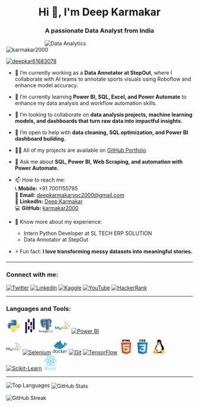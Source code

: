 <h1 align="center">Hi 👋, I'm Deep Karmakar</h1>
<h3 align="center">A passionate Data Analyst from India</h3>
<!-- <img align="right" alt="Coding" width="400" src="https://cdn.dribbble.com/users/1162077/screenshots/3848914/programmer.gif"> -->
<img align="right" alt="Data Analytics" width="400" src="https://cdn.dribbble.com/users/730703/screenshots/6581243/avento.gif">



<!--  <img align="right" alt="Coding" width="400" src="https://aitd.amity.edu/wp-content/uploads/2024/12/1616667695311.gif"> -->

<p align="left">
  <img src="https://komarev.com/ghpvc/?username=karmakar2000&label=Profile%20views&color=0e75b6&style=flat" alt="karmakar2000" />
</p>

<p align="left">
  <a href="https://twitter.com/deepkar61683078" target="blank">
    <img src="https://img.shields.io/twitter/follow/deepkar61683078?logo=twitter&style=for-the-badge" alt="deepkar61683078" />
  </a>
</p>

- 🔭 I’m currently working as a **Data Annotator at StepOut**, where I collaborate with AI teams to annotate sports visuals using Roboflow and enhance model accuracy.

- 🌱 I’m currently learning **Power BI, SQL, Excel, and Power Automate** to enhance my data analysis and workflow automation skills.

- 👯 I’m looking to collaborate on **data analysis projects, machine learning models, and dashboards that turn raw data into impactful insights.**

- 🤝 I’m open to help with **data cleaning, SQL optimization, and Power BI dashboard building.**

- 👨‍💻 All of my projects are available on [GitHub Portfolio](https://github.com/karmakar2000)

- 💬 Ask me about **SQL, Power BI, Web Scraping, and automation with Power Automate.**

- 📫 How to reach me:  
  📞 **Mobile:** +91 7001155795  
  📧 **Email:** deepkarmakarvoc2000@gmail.com  
  🔗 **LinkedIn:** [Deep Karmakar](https://www.linkedin.com/in/deepkarmakar)  
  💻 **GitHub:** [karmakar2000](https://github.com/karmakar2000)

- 📄 Know more about my experience:  
  - Intern Python Developer at SL TECH ERP SOLUTION  
  - Data Annotator at StepOut

- ⚡ Fun fact: **I love transforming messy datasets into meaningful stories.**

---

<h3 align="left">Connect with me:</h3>
<p align="left">
  <a href="https://twitter.com/deepkar61683078" target="blank"><img src="https://raw.githubusercontent.com/rahuldkjain/github-profile-readme-generator/master/src/images/icons/Social/twitter.svg" alt="Twitter" height="30" width="40" /></a>
  <a href="https://linkedin.com/in/deepkarmakar" target="blank"><img src="https://raw.githubusercontent.com/rahuldkjain/github-profile-readme-generator/master/src/images/icons/Social/linked-in-alt.svg" alt="LinkedIn" height="30" width="40" /></a>
  <a href="https://kaggle.com/deepkarmakar" target="blank"><img src="https://raw.githubusercontent.com/rahuldkjain/github-profile-readme-generator/master/src/images/icons/Social/kaggle.svg" alt="Kaggle" height="30" width="40" /></a>
  <a href="https://www.youtube.com/c/@deepkarmakar12" target="blank"><img src="https://raw.githubusercontent.com/rahuldkjain/github-profile-readme-generator/master/src/images/icons/Social/youtube.svg" alt="YouTube" height="30" width="40" /></a>
  <a href="https://www.hackerrank.com/@deepkarmakarvoc1" target="blank"><img src="https://raw.githubusercontent.com/rahuldkjain/github-profile-readme-generator/master/src/images/icons/Social/hackerrank.svg" alt="HackerRank" height="30" width="40" /></a>
</p>

---

<h3 align="left">Languages and Tools:</h3>
<p align="left">
  <a href="https://www.python.org" target="_blank"><img src="https://raw.githubusercontent.com/devicons/devicon/master/icons/python/python-original.svg" alt="Python" width="40" height="40"/></a>
  <a href="https://pandas.pydata.org/" target="_blank"><img src="https://raw.githubusercontent.com/devicons/devicon/master/icons/pandas/pandas-original.svg" alt="Pandas" width="40" height="40"/></a>
  <a href="https://www.postgresql.org" target="_blank"><img src="https://raw.githubusercontent.com/devicons/devicon/master/icons/postgresql/postgresql-original-wordmark.svg" alt="PostgreSQL" width="40" height="40"/></a>
<a href="https://www.mysql.com/" target="_blank"><img src="https://raw.githubusercontent.com/devicons/devicon/master/icons/mysql/mysql-original-wordmark.svg" alt="MySQL" width="40" height="40"/></a>
  <a href="https://www.microsoft.com/en-us/power-platform/products/power-bi" target="_blank"><img src="https://img.icons8.com/color/48/power-bi.png" alt="Power BI" width="40" height="40"/></a>
  
  <a href="https://www.mysql.com/" target="_blank"><img src="https://raw.githubusercontent.com/devicons/devicon/master/icons/mysql/mysql-original-wordmark.svg" alt="MySQL" width="40" height="40"/></a>
  <a href="https://www.selenium.dev" target="_blank"><img src="https://raw.githubusercontent.com/detain/svg-logos/main/svg/selenium-logo.svg" alt="Selenium" width="40" height="40"/></a>
  <a href="https://www.docker.com/" target="_blank"><img src="https://raw.githubusercontent.com/devicons/devicon/master/icons/docker/docker-original-wordmark.svg" alt="Docker" width="40" height="40"/></a>
  <a href="https://git-scm.com/" target="_blank"><img src="https://www.vectorlogo.zone/logos/git-scm/git-scm-icon.svg" alt="Git" width="40" height="40"/></a>
  <a href="https://www.tensorflow.org" target="_blank"><img src="https://www.vectorlogo.zone/logos/tensorflow/tensorflow-icon.svg" alt="TensorFlow" width="40" height="40"/></a>
  <a href="https://www.w3.org/html/" target="_blank"><img src="https://raw.githubusercontent.com/devicons/devicon/master/icons/html5/html5-original-wordmark.svg" alt="HTML5" width="40" height="40"/></a>
  <a href="https://www.w3schools.com/css/" target="_blank"><img src="https://raw.githubusercontent.com/devicons/devicon/master/icons/css3/css3-original-wordmark.svg" alt="CSS3" width="40" height="40"/></a>
  <a href="https://www.linux.org/" target="_blank"><img src="https://raw.githubusercontent.com/devicons/devicon/master/icons/linux/linux-original.svg" alt="Linux" width="40" height="40"/></a>
  <a href="https://scikit-learn.org/" target="_blank"><img src="https://upload.wikimedia.org/wikipedia/commons/0/05/Scikit_learn_logo_small.svg" alt="Scikit-Learn" width="40" height="40"/></a>
  <a href="https://reactjs.org/" target="_blank"><img src="https://raw.githubusercontent.com/devicons/devicon/master/icons/react/react-original-wordmark.svg" alt="React" width="40" height="40"/></a>
</p>

---

<p><img align="left" src="https://github-readme-stats.vercel.app/api/top-langs?username=karmakar2000&show_icons=true&locale=en&layout=compact" alt="Top Languages" /></p>

<p>&nbsp;<img align="center" src="https://github-readme-stats.vercel.app/api?username=karmakar2000&show_icons=true&locale=en" alt="GitHub Stats" /></p>

<p><img align="center" src="https://github-readme-streak-stats.herokuapp.com/?user=karmakar2000&" alt="GitHub Streak" /></p>
